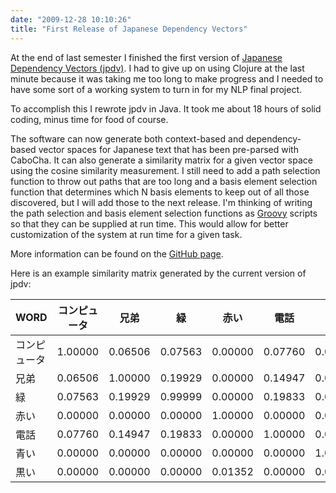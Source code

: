 ```yaml
---
date: "2009-12-28 10:10:26"
title: "First Release of Japanese Dependency Vectors"
---
```

At the end of last semester I finished the first version of [Japanese Dependency Vectors (jpdv)](https://github.com/vaelen/jpdv).  I had to give up on using Clojure at the last minute because it was taking me too long to make progress and I needed to have some sort of a working system to turn in for my NLP final project.

To accomplish this I rewrote jpdv in Java.  It took me about 18 hours of solid coding, minus time for food of course.

The software can now generate both context-based and dependency-based vector spaces for Japanese text that has been pre-parsed with CaboCha. It can also generate a similarity matrix for a given vector space using the cosine similarity measurement. I still need to add a path selection function to throw out paths that are too long and a basis element selection function that determines which N basis elements to keep out of all those discovered, but I will add those to the next release. I'm thinking of writing the path selection and basis element selection functions as [Groovy](http://groovy.codehaus.org/) scripts so that they can be supplied at run time. This would allow for better customization of the system at run time for a given task.

More information can be found on the [GitHub page](https://github.com/vaelen/jpdv).

Here is an example similarity matrix generated by the current version of jpdv:

|WORD|コンピュータ|兄弟|緑|赤い|電話|青い|黒い|
|---|---|---|---|---|---|---|---|
|コンピュータ|1.00000|0.06506|0.07563|0.00000|0.07760|0.00000|0.00000|
|兄弟|0.06506|1.00000|0.19929|0.00000|0.14947|0.00000|0.00000|
|緑|0.07563|0.19929|0.99999|0.00000|0.19833|0.00000|0.00000|
|赤い|0.00000|0.00000|0.00000|1.00000|0.00000|0.00000|0.01352|
|電話|0.07760|0.14947|0.19833|0.00000|1.00000|0.00000|0.00000|
|青い|0.00000|0.00000|0.00000|0.00000|0.00000|1.00000|0.00000|
|黒い|0.00000|0.00000|0.00000|0.01352|0.00000|0.00000|1.00000|
